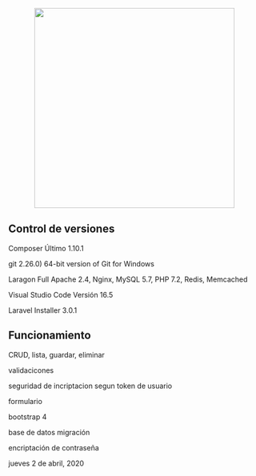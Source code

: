 <p align="center"><img src="https://res.cloudinary.com/dtfbvvkyp/image/upload/v1566331377/laravel-logolockup-cmyk-red.svg" width="400"></p>


## Control de versiones 

Composer Último 1.10.1

git 2.26.0) 64-bit version of Git for Windows

Laragon Full  Apache 2.4, Nginx, MySQL 5.7, PHP 7.2, Redis, Memcached

Visual Studio Code Versión 16.5

Laravel Installer 3.0.1

## Funcionamiento

CRUD, lista, guardar, eliminar

validacicones

seguridad de incriptacion segun token de usuario

formulario

bootstrap 4

base de datos migración 

encriptación de contraseña

jueves 2 de abril, 2020


